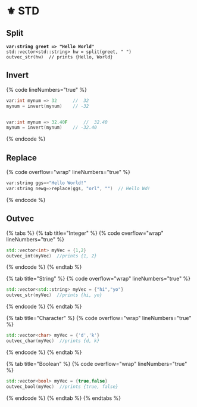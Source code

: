 # ⚜ STD

## Split

<pre class="language-cpp" data-overflow="wrap" data-line-numbers><code class="lang-cpp"><strong>var:string greet => "Hello World"
</strong>std::vector&#x3C;std::string> hw = split(greet, " ")
outvec_str(hw)  // prints {Hello, World}</code></pre>

## Invert

{% code lineNumbers="true" %}
```cpp
var:int mynum => 32      //  32
mynum = invert(mynum)    // -32


var:int mynum => 32.40F      //  32.40
mynum = invert(mynum)    // -32.40
```
{% endcode %}

## Replace

{% code overflow="wrap" lineNumbers="true" %}
```cpp
var:string ggs=>"Hello World!"
var:string newg=>replace(ggs, "orl", "")  // Hello Wd!
```
{% endcode %}

## Outvec

{% tabs %}
{% tab title="Integer" %}
{% code overflow="wrap" lineNumbers="true" %}
```cpp
std::vector<int> myVec = {1,2}
outvec_int(myVec)  //prints {1, 2}
```
{% endcode %}
{% endtab %}

{% tab title="String" %}
{% code overflow="wrap" lineNumbers="true" %}
```cpp
std::vector<std::string> myVec = {"hi","yo"}
outvec_str(myVec)  //prints {hi, yo}
```
{% endcode %}
{% endtab %}

{% tab title="Character" %}
{% code overflow="wrap" lineNumbers="true" %}
```cpp
std::vector<char> myVec = {'d','k'}
outvec_char(myVec)  //prints {d, k}
```
{% endcode %}
{% endtab %}

{% tab title="Boolean" %}
{% code overflow="wrap" lineNumbers="true" %}
```cpp
std::vector<bool> myVec = {true,false}
outvec_bool(myVec)  //prints {true, false}
```
{% endcode %}
{% endtab %}
{% endtabs %}
